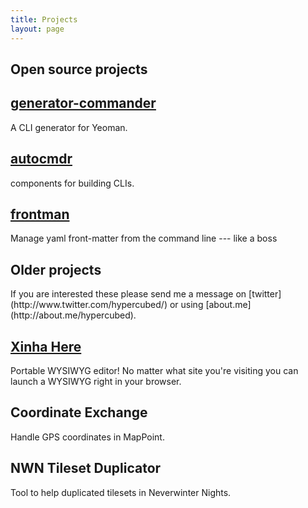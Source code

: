 ```yaml
---
title: Projects
layout: page
---
```


<section class="projects">
	<h1>Open source projects</h1>
	<div class="row-fluid">
		<i class="icon-github icon-6"></i>
	</div>
	<div class="row-fluid">
      <div class="span4">
        <h2><a href="https://github.com/Hypercubed/generator-commander">generator-commander</a></h2>
        <p>A CLI generator for Yeoman.</p>
      </div>
      <div class="span4">
        <h2><a href="https://github.com/Hypercubed/autocmdr">autocmdr</a></h2>
        <p>components for building CLIs. </p>
      </div>
      <div class="span4">
        <h2><a href="https://github.com/Hypercubed/frontman">frontman</a></h2>
        <p>Manage yaml front-matter from the command line --- like a boss</p>
      </div>
    </div>
</section>

<section class="projects">
	<h1>Older projects</h1>
	<p>If you are interested these please send me a message on [twitter](http://www.twitter.com/hypercubed/) or using [about.me](http://about.me/hypercubed).</p>
	<div class="row-fluid">
      <div class="span4">
        <h2><a href="https://addons.mozilla.org/en-US/firefox/addon/xinha-here/">Xinha Here</a></h2>
        <p>Portable WYSIWYG editor! No matter what site you're visiting you can launch a WYSIWYG right in your browser.</p>
      </div>
      <div class="span4">
        <h2>Coordinate Exchange</h2>
        <p>Handle GPS coordinates in MapPoint.</p>
      </div>
      <div class="span4">
        <h2>NWN Tileset Duplicator</h2>
        <p>Tool to help duplicated tilesets in Neverwinter Nights.</p>
      </div>
    </div>
</section>